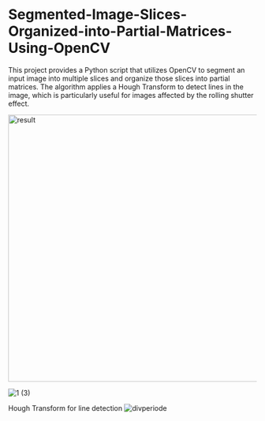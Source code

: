 # Segmented-Image-Slices-Organized-into-Partial-Matrices-Using-OpenCV
This project provides a Python script that utilizes OpenCV to segment an input image into multiple slices and organize those slices into partial matrices. The algorithm applies a Hough Transform to detect lines in the image, which is particularly useful for images affected by the rolling shutter effect.

<img width="541" alt="result" src="https://github.com/user-attachments/assets/1700a410-820f-4a9a-abf1-7bc990482610">

![1 (3)](https://github.com/user-attachments/assets/18c7dc38-ec9c-413c-9c00-8095685d0d78)

Hough Transform for line detection
![divperiode](https://github.com/user-attachments/assets/0b35d28b-1cc9-49e7-bfea-cd27fa09ddcb)




